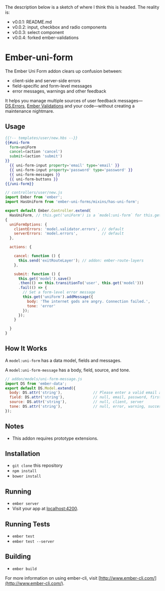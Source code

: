 
The description below is a sketch of where I think this is headed. The reality is:

* v0.0.1: README.md
* v0.0.2: input, checkbox and radio components
* v0.0.3: select component
* v0.0.4: forked ember-validations

# Ember-uni-form

The Ember Uni Form addon clears up confusion between:

 * client-side and server-side errors
 * field-specific and form-level messages
 * error messages, warnings and other feedback

It helps you manage multiple sources of user feedback messages—[DS.Errors](http://emberjs.com/api/data/classes/DS.Errors.html), [Ember Validations](https://github.com/dockyard/ember-validations) and your code—without creating a maintenance nightmare.

## Usage

```handlebars
{{!-- templates/user/new.hbs --}}
{{#uni-form
  form=uniForm
  cancel=(action 'cancel')
  submit=(action 'submit')
}}
  {{ uni-form-input property='email' type='email' }}
  {{ uni-form-input property='password' type='password' }}
  {{ uni-form-messages }}
  {{ uni-form-buttons }}
{{/uni-form}}
```

```javascript
// controllers/user/new.js
import Ember from 'ember';
import HasUniForm from 'ember-uni-forms/mixins/has-uni-form';

export default Ember.Controller.extend(
  HasUniForm, // this.get('uniForm') is a `model:uni-form` for this.get('model')
{
  uniFormOptions: {
    clientErrors: 'model.validator.errors', // default
    serverErrors: 'model.errors',           // default
  },

  actions: {

    cancel: function () {
      this.send('exitRouteLayer'); // addon: ember-route-layers
    },

    submit: function () {
      this.get('model').save()
      .then(() => this.transitionTo('user', this.get('model')))
      .fail(() => {
        // Set a form-level error message
        this.get('uniForm').addMessage({
          body: 'The internet gods are angry. Connection failed.',
          tone: 'error'
        });
      });
    }

  }
}
```

## How It Works

A `model:uni-form` has a data model, fields and messages.

A `model:uni-form-message` has a body, field, source, and tone.

```javascript
// addon/models/uni-form-message.js
import DS from 'ember-data';
export default DS.Model.extend({
  body: DS.attr('string'),              // Please enter a valid email address.
  field: DS.attr('string'),             // null, email, password, firstName
  source: DS.attr('string'),            // null, client, server
  tone: DS.attr('string'),              // null, error, warning, success, info, muted
});
```

## Notes

* This addon requires prototype extensions.

## Installation

* `git clone` this repository
* `npm install`
* `bower install`

## Running

* `ember server`
* Visit your app at [localhost:4200](http://localhost:4200).

## Running Tests

* `ember test`
* `ember test --server`

## Building

* `ember build`

For more information on using ember-cli, visit [http://www.ember-cli.com/](http://www.ember-cli.com/).
